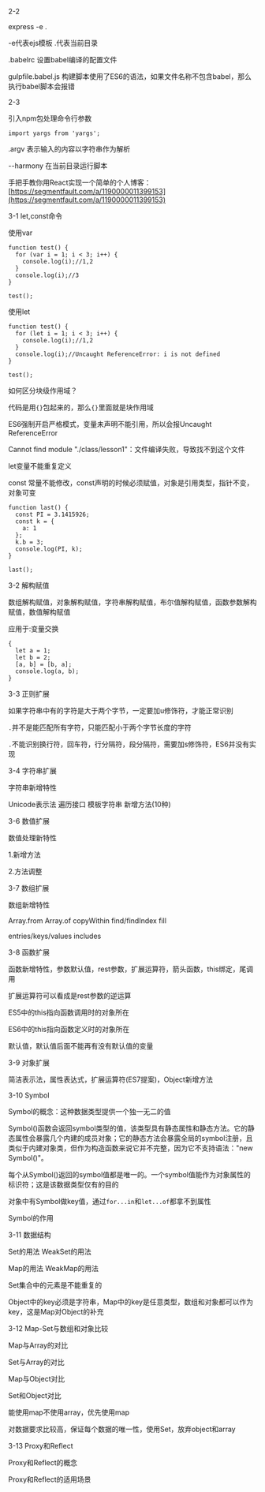 2-2

express -e .

-e代表ejs模板  .代表当前目录

.babelrc  设置babel编译的配置文件

gulpfile.babel.js 构建脚本使用了ES6的语法，如果文件名称不包含babel，那么执行babel脚本会报错

2-3

引入npm包处理命令行参数

    import yargs from 'yargs';

.argv 表示输入的内容以字符串作为解析

--harmony 在当前目录运行脚本

手把手教你用React实现一个简单的个人博客：[https://segmentfault.com/a/1190000011399153](https://segmentfault.com/a/1190000011399153)

3-1 let,const命令

使用var

	function test() {
	  for (var i = 1; i < 3; i++) {
	    console.log(i);//1,2
	  }
	  console.log(i);//3
	}
	
	test();

使用let

	function test() {
	  for (let i = 1; i < 3; i++) {
	    console.log(i);//1,2
	  }
	  console.log(i);//Uncaught ReferenceError: i is not defined
	}
	
	test();

如何区分块级作用域？

代码是用`{}`包起来的，那么`{}`里面就是块作用域

ES6强制开启严格模式，变量未声明不能引用，所以会报Uncaught ReferenceError

Cannot find module "./class/lesson1"：文件编译失败，导致找不到这个文件

let变量不能重复定义

const 常量不能修改，const声明的时候必须赋值，对象是引用类型，指针不变，对象可变

	function last() {
	  const PI = 3.1415926;
	  const k = {
	    a: 1
	  };
	  k.b = 3;
	  console.log(PI, k);
	}
	
	last();


3-2 解构赋值

数组解构赋值，对象解构赋值，字符串解构赋值，布尔值解构赋值，函数参数解构赋值，数值解构赋值

应用于:变量交换

	{
	  let a = 1;
	  let b = 2;
	  [a, b] = [b, a];
	  console.log(a, b);
	}


3-3 正则扩展

如果字符串中有的字符是大于两个字节，一定要加u修饰符，才能正常识别

`.`并不是能匹配所有字符，只能匹配小于两个字节长度的字符

`.`不能识别换行符，回车符，行分隔符，段分隔符，需要加s修饰符，ES6并没有实现

3-4 字符串扩展

字符串新增特性

Unicode表示法 遍历接口  模板字符串 新增方法(10种)

 3-6 数值扩展

数值处理新特性

1.新增方法

2.方法调整

3-7 数组扩展

数组新增特性

Array.from   Array.of  copyWithin  find/findIndex  fill

entries/keys/values  includes


3-8 函数扩展

函数新增特性，参数默认值，rest参数，扩展运算符，箭头函数，this绑定，尾调用

扩展运算符可以看成是rest参数的逆运算

ES5中的this指向函数调用时的对象所在

ES6中的this指向函数定义时的对象所在

默认值，默认值后面不能再有没有默认值的变量

3-9 对象扩展

简洁表示法，属性表达式，扩展运算符(ES7提案)，Object新增方法


3-10 Symbol

Symbol的概念：这种数据类型提供一个独一无二的值

Symbol()函数会返回symbol类型的值，该类型具有静态属性和静态方法。它的静态属性会暴露几个内建的成员对象；它的静态方法会暴露全局的symbol注册，且类似于内建对象类，但作为构造函数来说它并不完整，因为它不支持语法："new Symbol()"。

每个从Symbol()返回的symbol值都是唯一的。一个symbol值能作为对象属性的标识符；这是该数据类型仅有的目的

对象中有Symbol做key值，通过`for...in`和`let...of`都拿不到属性

Symbol的作用

3-11 数据结构

Set的用法  WeakSet的用法

Map的用法  WeakMap的用法

Set集合中的元素是不能重复的

Object中的key必须是字符串，Map中的key是任意类型，数组和对象都可以作为key，这是Map对Object的补充

3-12 Map-Set与数组和对象比较

Map与Array的对比

Set与Array的对比

Map与Object对比

Set和Object对比

能使用map不使用array，优先使用map

对数据要求比较高，保证每个数据的唯一性，使用Set，放弃object和array

3-13  Proxy和Reflect

Proxy和Reflect的概念

Proxy和Reflect的适用场景

